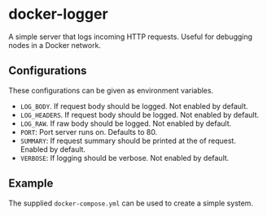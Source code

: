 # docker-logger

A simple server that logs incoming HTTP requests. Useful for debugging nodes in
a Docker network.

## Configurations

These configurations can be given as environment variables.

- `LOG_BODY`. If request body should be logged. Not enabled by default.
- `LOG_HEADERS`. If request body should be logged. Not enabled by default.
- `LOG_RAW`. If raw body should be logged. Not enabled by default.
- `PORT`: Port server runs on. Defaults to 80.
- `SUMMARY`: If request summary should be printed at the of request. Enabled by
  default.
- `VERBOSE`: If logging should be verbose. Not enabled by default.

## Example

The supplied `docker-compose.yml` can be used to create a simple system.
